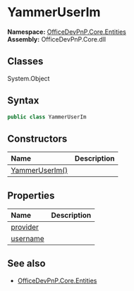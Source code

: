 # YammerUserIm

**Namespace:** [OfficeDevPnP.Core.Entities](OfficeDevPnP.Core.Entities.md)  
**Assembly:** OfficeDevPnP.Core.dll  
## Classes
System.Object  
## Syntax
```C#
public class YammerUserIm
```
## Constructors
|**Name**|**Description**|
|:-----|:-----|
| [YammerUserIm()](YammerUserImconstructor1details.md) | 
## Properties
|**Name**|**Description**|
|:-----|:-----|
| [provider](YammerUserIm.provider.md) | 
| [username](YammerUserIm.username.md) | 
## See also
- [OfficeDevPnP.Core.Entities](OfficeDevPnP.Core.Entities.md)
